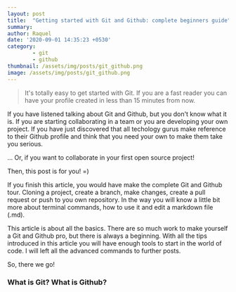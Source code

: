```yaml
---
layout: post
title:  "Getting started with Git and Github: complete beginners guide"
summary: 
author: Raquel
date: '2020-09-01 14:35:23 +0530'
category: 
        - git
        - github
thumbnail: /assets/img/posts/git_github.png
image: /assets/img/posts/git_github.png
---
```



<blockquote>
<p>It's totally easy to get started with Git. If you are a fast reader you can have your profile created in less than 15 minutes from now.</p>
</blockquote>

If you have listened talking about Git and Github, but you don't know what it is. If you are starting collaborating in a team or you are developing your own project. If you have just discovered that all techology gurus make reference to their Github profile and think that you need your own to make them take you serious.

... Or, if you want to collaborate in your first open source project!

Then, this post is for you! =)

If you finish this article, you would have make the complete Git and Github tour. Cloning a project, create a branch, make changes, create a pull request or push to you own repository. In the way you will know a little bit more about terminal commands, how to use it and edit a markdown file (.md).

This article is about all the basics. There are so much work to make yourself a Git and Github pro, but there is always a beginning. With all the tips introduced in this article you will have enough tools to start in the world of code. I will left all the advanced commands to further posts.

So, there we go!


### What is Git? What is Github? 